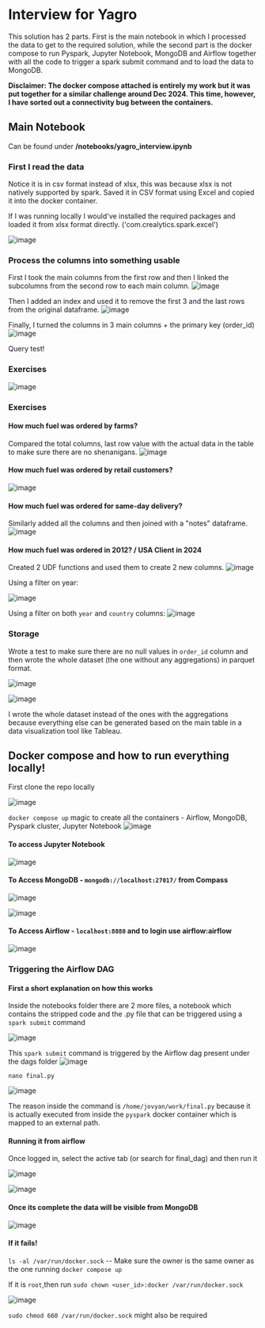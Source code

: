 # Interview for Yagro

This solution has 2 parts. First is the main notebook in which I processed the data to get to the required solution, while the second part is the docker compose to run Pyspark, Jupyter Notebook, MongoDB and Airflow together with all the code to trigger a spark submit command and to load the data to MongoDB.

**Disclaimer: The docker compose attached is entirely my work but it was put together for a similar challenge around Dec 2024. This time, however, I have sorted out a connectivity bug between the containers.**

## Main Notebook

Can be found under **/notebooks/yagro_interview.ipynb**

### First I read the data
Notice it is in csv format instead of xlsx, this was because xlsx is not natively supported by spark. Saved it in CSV format using Excel and copied it into the docker container.

If I was running locally I would've installed the required packages and loaded it from xlsx format directly. ('com.crealytics.spark.excel')

![image](https://github.com/user-attachments/assets/91758ed4-5b9d-4dea-afb4-2c5368476812)

### Process the columns into something usable

First I took the main columns from the first row and then I linked the subcolumns from the second row to each main column.
![image](https://github.com/user-attachments/assets/c030d3c2-78e3-4709-bda7-a906b37f6e4b)

Then I added an index and used it to remove the first 3 and the last rows from the original dataframe.
![image](https://github.com/user-attachments/assets/011e0833-ddae-4e63-97b9-ad75b892108f)

Finally, I turned the columns in 3 main columns + the primary key (order_id)
![image](https://github.com/user-attachments/assets/ffcec52c-b236-4d44-be58-c0fed9c7467f)

Query test!

### Exercises
![image](https://github.com/user-attachments/assets/e3e944f2-e51b-4ab5-9a71-8e4afd0bf097)

### Exercises
#### How much fuel was ordered by farms?
Compared the total columns, last row value with the actual data in the table to make sure there are no shenanigans.
![image](https://github.com/user-attachments/assets/5f924f1d-0c11-4025-ad63-50ba0f460630)

#### How much fuel was ordered by retail customers?
![image](https://github.com/user-attachments/assets/48e342b1-8672-4c3c-b830-5bbbee04c321)

#### How much fuel was ordered for same-day delivery?
Similarly added all the columns and then joined with a "notes" dataframe.
![image](https://github.com/user-attachments/assets/e3081908-715e-41b8-ab5f-e65bfa6b4971)

#### How much fuel was ordered in 2012? / USA Client in 2024
Created 2 UDF functions and used them to create 2 new columns.
![image](https://github.com/user-attachments/assets/ece0ffcb-5158-46bb-afa6-1d08458e1bac)

Using a filter on year:

![image](https://github.com/user-attachments/assets/e7e836f9-d15b-43e2-8db5-f783d4a20d9a)

Using a filter on both `year` and `country` columns:
![image](https://github.com/user-attachments/assets/bdeb2117-74d6-472c-8242-a58d71b32af9)

### Storage

Wrote a test to make sure there are no null values in `order_id` column and then wrote the whole dataset (the one without any aggregations) in parquet format.

![image](https://github.com/user-attachments/assets/f676b72b-bb69-4264-8bd4-da273b1f8362)

![image](https://github.com/user-attachments/assets/cc5dcacd-3362-46ff-bffe-83d0644be55f)

I wrote the whole dataset instead of the ones with the aggregations because everything else can be generated based on the main table in a data visualization tool like Tableau.


## Docker compose and how to run everything locally!
First clone the repo locally

![image](https://github.com/user-attachments/assets/f9745bbf-869d-4753-9b8f-6406e93dbf9b)

`docker compose up` magic to create all the containers - Airflow, MongoDB, Pyspark cluster, Jupyter Notebook
![image](https://github.com/user-attachments/assets/b457e57d-2985-4c29-b511-e553e0f85144)

#### To access Jupyter Notebook
![image](https://github.com/user-attachments/assets/d660ffcc-a4aa-4989-93a0-7557c78ab48c)

#### To Access MongoDB - `mongodb://localhost:27017/` from Compass
![image](https://github.com/user-attachments/assets/36b0f4d3-e9e4-4ea2-9e2e-1fff09a33f1f)

![image](https://github.com/user-attachments/assets/9ef48c3d-d691-4454-aff7-f5013336913e)

#### To Access Airflow - `localhost:8080` and to login use airflow:airflow 
![image](https://github.com/user-attachments/assets/f153e761-05f4-4082-9b9c-61a7496b5b6f)

### Triggering the Airflow DAG

#### First a short explanation on how this works

Inside the notebooks folder there are 2 more files, a notebook which contains the stripped code and the .py file that can be triggered using a `spark submit` command

![image](https://github.com/user-attachments/assets/0e814500-aece-4bbd-a3e2-39ea664051db)

This `spark submit` command is triggered by the Airflow dag present under the dags folder
![image](https://github.com/user-attachments/assets/90ed6de1-732b-465b-8af4-79377cbd2664)

`nano final.py`

![image](https://github.com/user-attachments/assets/4666a494-78d3-42d0-ac6a-f4af12b04ff1)

The reason inside the command is `/home/jovyan/work/final.py` because it is actually executed from inside the `pyspark` docker container which is mapped to an external path.


#### Running it from airflow
Once logged in, select the active tab (or search for final_dag) and then run it

![image](https://github.com/user-attachments/assets/beaa20e1-782e-4369-849b-92aacd9b4b83)

![image](https://github.com/user-attachments/assets/ec8b69ab-9f32-48d1-b009-d47e4699502c)

#### Once its complete the data will be visible from MongoDB
![image](https://github.com/user-attachments/assets/00ce6450-bc4a-4309-9540-2265eec53f78)

#### If it fails!
`ls -al /var/run/docker.sock` -- Make sure the owner is the same owner as the one running `docker compose up`

If it is `root`,then run `sudo chown <user_id>:docker /var/run/docker.sock`

![image](https://github.com/user-attachments/assets/e214d449-77d3-4bd6-8220-067ac4ba2eb3)

`sudo chmod 660 /var/run/docker.sock` might also be required

